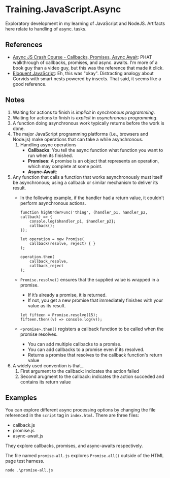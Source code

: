 # Training.JavaScript.Async

Exploratory development in my learning of JavaScript and NodeJS. Artifacts here relate to handling of async. tasks.

## References

* [Async JS Crash Course - Callbacks, Promises, Async Await](https://www.youtube.com/watch?v=PoRJizFvM7s): PHAT walkthrough of callbacks, promises, and async. awaits. I'm more of a book guy than a video guy, but this was the reference that made it click.
* [Eloquent JavaScript](https://eloquentjavascript.net/): Eh, this was "okay". Distracting analogy about Corvids with smart nests powered by insects. That said, it seems like a good reference.

## Notes

1. Waiting for actions to finish is *implicit* in *synchronous programming*.
1. Waiting for actions to finish is *explicit* in *asynchronous programming*.
1. A function doing asynchronous work typically returns before the work is done.
1. The major JavaScript programming platforms (i.e., browsers and Node.js) make operations that can take a while asynchronous.
    1. Handling async operations
        * **Callbacks**: You tell the async function what function you want to run when its finished.
        * **Promises**: A promise is an object that represents an operation, which may complete at some point.
        * **Async-Await**: 
1. Any function that calls a function that works asynchronously must itself be asynchronous; using a callback or similar mechanism to deliver its result.
    * In the following example, if the handler had a return value, it couldn't perform asynchronous actions.
        ```
        function highOrderFunc('thing', (handler_p1, handler_p2, callback) => {
            console.log($handler_p1, $handler_p2};
            callback();
        });
        ```

        ```
        let operation = new Promise(
            callback(resolve, reject) { }
        );

        operation.then(
            callback_resolve,
            callback_reject
        );
        ```

    * `Promise.resolve()` ensures that the supplied value is wrapped in a promise.
        * If it’s already a promise, it is returned.
        * If not, you get a new promise that immediately finishes with your value as its result.
        ``` 
        let fifteen = Promise.resolve(15);
        fifteen.then((v) => console.log(v));
        ```
    * `<promise>.then()` registers a callback function to be called when the promise resolves.
        * You can add multiple callbacks to a promise.
        * You can add callbacks to a promise even if its resolved.
        * Returns a promise that resolves to the callback function's return value
1. A widely used convention is that...
    1. First argument to the callback: indicates the action failed
    1. Second arugment to the callback: indicates the action succeded and contains its return value

## Examples

You can explore different async processing options by changing the file referenced in the `script` tag in `index.html`. There are three files:

* callback.js
* promise.js
* async-await.js

They explore callbacks, promises, and async-awaits respectively.

The file named `promise-all.js` explores `Promise.all()` outside of the HTML page test harness.
```
node .\promise-all.js
```